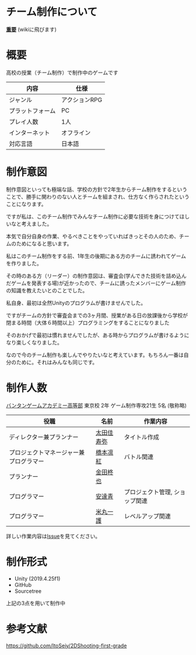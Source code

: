 # チーム制作について
**[重要](https://github.com/Mallow0730/TeamA/wiki)** (wikiに飛びます)

# 概要

高校の授業（チーム制作）で制作中のゲームです

|内容|仕様|
| ---- | ---- | 
|ジャンル|アクションRPG|
| プラットフォーム | PC |
|プレイ人数|1人| 
| インターネット|オフライン|
| 対応言語 | 日本語 |

# 制作意図

制作意図といっても極端な話、学校の方針で2年生からチーム制作をするということで、勝手に関わりのない人とチームを組まされ、仕方なく作らされたということになります。

ですが私は、このチーム制作でみんなチーム制作に必要な技術を身につけてほしいなと考えました。

本気で自分自身の作業、やるべきことをやっていればきっとその人のため、チームのためになると思います。

私はこのチーム制作をする前、1年生の後期にある方のチームに誘われてゲームを作りました。

その時のある方（リーダー）の制作意図は、審査会(学んできた技術を詰め込んだゲームを発表する場)が近かったので、チームに誘ったメンバーにゲーム制作の知識を教えたいとのことでした。

私自身、最初は全然Unityのプログラムが書けませんでした。

ですがチームの方針で審査会までの3ヶ月間、授業がある日の放課後から学校が閉まる時間（大体６時間以上）プログラミングをすることになりました

そのおかげで最初は慣れませんでしたが、ある時からプログラムが書けるようになり楽しくなりました。

なので今のチーム制作も楽しんでやりたいなと考えています。もちろん一番は自分のために。それはみんなも同じです。


# 制作人数
[バンタンゲームアカデミー高等部](https://www.vantan-gamehs.com/index.php) 東京校 2年 ゲーム制作専攻21生 5名 (敬称略)

| 役職 | 名前 | 作業内容 |
| ---- | ---- | ---- |
|ディレクター兼プランナー|[太田佳寿弥](https://github.com/KazuyaOta)|タイトル作成|
|プロジェクトマネージャー兼プログラマー|[橋本凛紅](https://github.com/rikuriku0402)|バトル関連|
|プランナー|[金田柊也](https://github.com/Shuukane1201)|  |
|プログラマー|[安達青](https://github.com/Mallow0730)|プロジェクト管理, ショップ関連|
|プログラマー|[米丸一護](https://github.com/YONE15)|レベルアップ関連|

詳しい作業内容は[Issue](https://github.com/Mallow0730/TeamA/issues)を見てください。

# 制作形式

- Unity (2019.4.25f1)
- GitHub
- Sourcetree

上記の3点を用いて制作中

# 参考文献

https://github.com/ItoSeiy/2DShooting-first-grade
